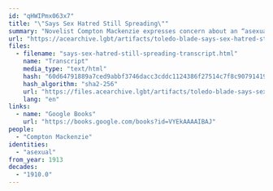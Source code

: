 ```yaml
---
id: "qHWIPmx063x7"
title: "\"Says Sex Hatred Still Spreading\""
summary: "Novelist Compton Mackenzie expresses concern about an “asexual class” of people"
url: "https://acearchive.lgbt/artifacts/toledo-blade-says-sex-hatred-still-spreading"
files:
  - filename: "says-sex-hatred-still-spreading-transcript.html"
    name: "Transcript"
    media_type: "text/html"
    hash: "60d64791889a7ced9abbf3746dacc3cddc1124386f27514c7f8c9079141938ff"
    hash_algorithm: "sha2-256"
    url: "https://files.acearchive.lgbt/artifacts/toledo-blade-says-sex-hatred-still-spreading/says-sex-hatred-still-spreading-transcript.html"
    lang: "en"
links:
  - name: "Google Books"
    url: "https://books.google.com/books?id=VYEkAAAAIBAJ"
people:
  - "Compton Mackenzie"
identities:
  - "asexual"
from_year: 1913
decades:
  - "1910.0"
---
```

